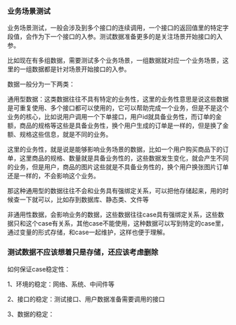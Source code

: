 ### 业务场景测试

业务场景测试，一般会涉及到多个接口的连续调用，一个接口的返回值里的特定字段值，会作为下一个接口的入参。测试数据准备更多的是关注场景开始接口的入参。

比如现在有多组数据，需要测试多个业务场景，一组数据就对应一个业务场景，这里的一组数据都是针对场景开始接口的入参。

数据一般分为一下两类：

通用型数据：这类数据往往不具有特定的业务性，这里的业务性意思是说这些数据是可重复使用、多个接口都可以使用的，它可以帮助完成一个业务，但是不是这个业务的核心，比如说用户调用一个下单接口，用户id就具备业务性，而订单的金额，商品的规格等这些是具备业务性，换个用户生成的订单是一样的，但是换了金额、规格这些信息，就是不同的业务。

这里的业务性，就是说是能够影响业务场景的数据，比如一个用户购买商品下的订单，这里商品的规格、数量就是具备业务性的，这些数据发生变化，就会产生不同的业务，但是用户，商品的图片这些就是不具备业务性的，换个用户换张图片订单还是一样的，不会影响这个业务。

那这种通用型的数据往往不会和业务具有强绑定关系，可以把他存储起来，用的时候查一下就可以，比如存到数据库、静态类、文件等

非通用性数据，会影响业务的数据，这些数据往往case具有强绑定关系，这些数据只和这个case有关系，其他case不能使用，这种数据可以写到特定的case里，通过变量的形式存储，和case一起维护，这样也便于理解。

### 测试数据不应该想着只是存储，还应该考虑删除

如何保证case稳定性：

1、环境的稳定：网络、系统、中间件等

2、接口的稳定：测试接口、用户数据准备需要调用的接口

3、数据的稳定：



